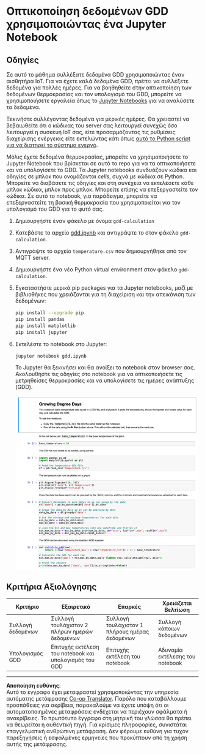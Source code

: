 <!--
CO_OP_TRANSLATOR_METADATA:
{
  "original_hash": "1e21b012c6685f8bf73e0e76cdca3347",
  "translation_date": "2025-08-27T22:06:57+00:00",
  "source_file": "2-farm/lessons/1-predict-plant-growth/assignment.md",
  "language_code": "el"
}
-->
# Οπτικοποίηση δεδομένων GDD χρησιμοποιώντας ένα Jupyter Notebook

## Οδηγίες

Σε αυτό το μάθημα συλλέξατε δεδομένα GDD χρησιμοποιώντας έναν αισθητήρα IoT. Για να έχετε καλά δεδομένα GDD, πρέπει να συλλέξετε δεδομένα για πολλές ημέρες. Για να βοηθηθείτε στην οπτικοποίηση των δεδομένων θερμοκρασίας και τον υπολογισμό του GDD, μπορείτε να χρησιμοποιήσετε εργαλεία όπως το [Jupyter Notebooks](https://jupyter.org) για να αναλύσετε τα δεδομένα.

Ξεκινήστε συλλέγοντας δεδομένα για μερικές ημέρες. Θα χρειαστεί να βεβαιωθείτε ότι ο κώδικας του server σας λειτουργεί συνεχώς όσο λειτουργεί η συσκευή IoT σας, είτε προσαρμόζοντας τις ρυθμίσεις διαχείρισης ενέργειας είτε εκτελώντας κάτι όπως [αυτό το Python script για να διατηρεί το σύστημα ενεργό](https://github.com/jaqsparow/keep-system-active).

Μόλις έχετε δεδομένα θερμοκρασίας, μπορείτε να χρησιμοποιήσετε το Jupyter Notebook που βρίσκεται σε αυτό το repo για να τα οπτικοποιήσετε και να υπολογίσετε το GDD. Τα Jupyter notebooks συνδυάζουν κώδικα και οδηγίες σε μπλοκ που ονομάζονται *cells*, συχνά με κώδικα σε Python. Μπορείτε να διαβάσετε τις οδηγίες και στη συνέχεια να εκτελέσετε κάθε μπλοκ κώδικα, μπλοκ προς μπλοκ. Μπορείτε επίσης να επεξεργαστείτε τον κώδικα. Σε αυτό το notebook, για παράδειγμα, μπορείτε να επεξεργαστείτε τη βασική θερμοκρασία που χρησιμοποιείται για τον υπολογισμό του GDD για το φυτό σας.

1. Δημιουργήστε έναν φάκελο με όνομα `gdd-calculation`

1. Κατεβάστε το αρχείο [gdd.ipynb](./code-notebook/gdd.ipynb) και αντιγράψτε το στον φάκελο `gdd-calculation`.

1. Αντιγράψτε το αρχείο `temperature.csv` που δημιουργήθηκε από τον MQTT server.

1. Δημιουργήστε ένα νέο Python virtual environment στον φάκελο `gdd-calculation`.

1. Εγκαταστήστε μερικά pip packages για τα Jupyter notebooks, μαζί με βιβλιοθήκες που χρειάζονται για τη διαχείριση και την απεικόνιση των δεδομένων:

    ```sh
    pip install --upgrade pip
    pip install pandas
    pip install matplotlib
    pip install jupyter
    ```

1. Εκτελέστε το notebook στο Jupyter:

    ```sh
    jupyter notebook gdd.ipynb
    ```

    Το Jupyter θα ξεκινήσει και θα ανοίξει το notebook στον browser σας. Ακολουθήστε τις οδηγίες στο notebook για να οπτικοποιήσετε τις μετρηθείσες θερμοκρασίες και να υπολογίσετε τις ημέρες ανάπτυξης (GDD).

    ![Το jupyter notebook](../../../../../translated_images/gdd-jupyter-notebook.c5b52cf21094f158a61f47f455490fd95f1729777ff90861a4521820bf354cdc.el.png)

## Κριτήρια Αξιολόγησης

| Κριτήριο | Εξαιρετικό | Επαρκές | Χρειάζεται Βελτίωση |
| -------- | ---------- | -------- | ------------------- |
| Συλλογή δεδομένων | Συλλογή τουλάχιστον 2 πλήρων ημερών δεδομένων | Συλλογή τουλάχιστον 1 πλήρους ημέρας δεδομένων | Συλλογή κάποιων δεδομένων |
| Υπολογισμός GDD | Επιτυχής εκτέλεση του notebook και υπολογισμός του GDD | Επιτυχής εκτέλεση του notebook | Αδυναμία εκτέλεσης του notebook |

---

**Αποποίηση ευθύνης**:  
Αυτό το έγγραφο έχει μεταφραστεί χρησιμοποιώντας την υπηρεσία αυτόματης μετάφρασης [Co-op Translator](https://github.com/Azure/co-op-translator). Παρόλο που καταβάλλουμε προσπάθειες για ακρίβεια, παρακαλούμε να έχετε υπόψη ότι οι αυτοματοποιημένες μεταφράσεις ενδέχεται να περιέχουν σφάλματα ή ανακρίβειες. Το πρωτότυπο έγγραφο στη μητρική του γλώσσα θα πρέπει να θεωρείται η αυθεντική πηγή. Για κρίσιμες πληροφορίες, συνιστάται επαγγελματική ανθρώπινη μετάφραση. Δεν φέρουμε ευθύνη για τυχόν παρεξηγήσεις ή εσφαλμένες ερμηνείες που προκύπτουν από τη χρήση αυτής της μετάφρασης.